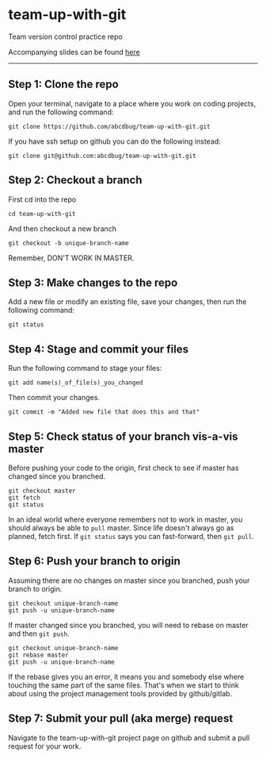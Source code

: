 # team-up-with-git
Team version control practice repo


Accompanying slides can be found [here](https://docs.google.com/presentation/d/179ACErhWwCOxKKCsgo-H2Xc1cPKBwQhVIbHnDIIu4Tw/edit?usp=sharing)

***

## Step 1: Clone the repo
Open your terminal, navigate to a place where you work on coding projects, and run the following command:
```
git clone https://github.com/abcdbug/team-up-with-git.git
```

If you have ssh setup on github you can do the following instead:
```
git clone git@github.com:abcdbug/team-up-with-git.git
```

## Step 2: Checkout a branch
First cd into the repo
```
cd team-up-with-git
```

And then checkout a new branch
```
git checkout -b unique-branch-name
```
Remember, DON'T WORK IN MASTER.

## Step 3: Make changes to the repo
Add a new file or modify an existing file, save your changes, then run the following command:
```
git status
```

## Step 4: Stage and commit your files
Run the following command to stage your files:
```
git add name(s)_of_file(s)_you_changed
```

Then commit your changes.
```
git commit -m "Added new file that does this and that"
```

## Step 5: Check status of your branch vis-a-vis master
Before pushing your code to the origin, first check to see if master has changed since you branched.
```
git checkout master
git fetch
git status
```

In an ideal world where everyone remembers not to work in master, you should always be able to `pull` master.
Since life doesn't always go as planned, fetch first.
If `git status` says you can fast-forward, then `git pull`.

## Step 6: Push your branch to origin
Assuming there are no changes on master since you branched, push your branch to origin.
```
git checkout unique-branch-name
git push -u unique-branch-name
```

If master changed since you branched, you will need to rebase on master and then `git push`.

```
git checkout unique-branch-name
git rebase master
git push -u unique-branch-name
```
If the rebase gives you an error, it means you and somebody else where touching the same part of the same files.
That's when we start to think about using the project management tools provided by github/gitlab.

## Step 7: Submit your pull (aka merge) request
Navigate to the team-up-with-git project page on github and submit a pull request for your work.
